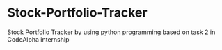 # Stock-Portfolio-Tracker
Stock Portfolio Tracker by using python programming based on task 2 in CodeAlpha internship
